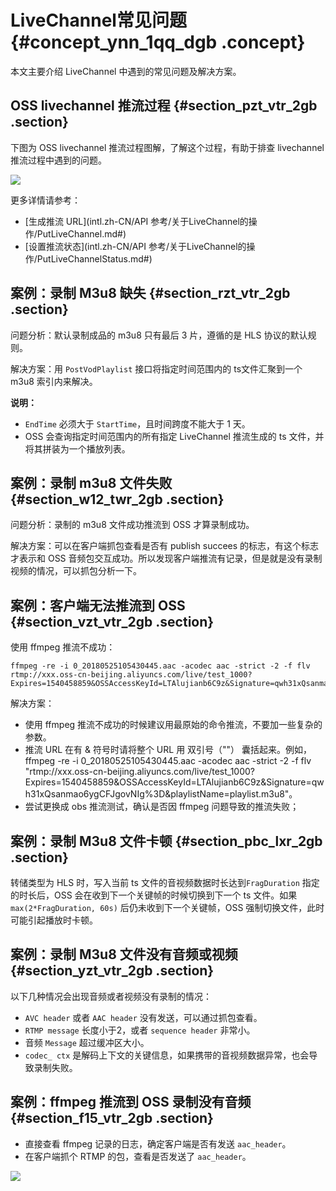 # LiveChannel常见问题 {#concept_ynn_1qq_dgb .concept}

本文主要介绍 LiveChannel 中遇到的常见问题及解决方案。

## OSS livechannel 推流过程 {#section_pzt_vtr_2gb .section}

下图为 OSS livechannel 推流过程图解，了解这个过程，有助于排查 livechannel 推流过程中遇到的问题。

![](http://static-aliyun-doc.oss-cn-hangzhou.aliyuncs.com/assets/img/80008/155348429335194_zh-CN.png)

更多详情请参考：

-   [生成推流 URL](intl.zh-CN/API 参考/关于LiveChannel的操作/PutLiveChannel.md#)
-   [设置推流状态](intl.zh-CN/API 参考/关于LiveChannel的操作/PutLiveChannelStatus.md#)

## 案例：录制 M3u8 缺失 {#section_rzt_vtr_2gb .section}

问题分析：默认录制成品的 m3u8 只有最后 3 片，遵循的是 HLS 协议的默认规则。

解决方案：用 `PostVodPlaylist` 接口将指定时间范围内的 ts文件汇聚到一个 m3u8 索引内来解决。

**说明：** 

-   `EndTime` 必须大于 `StartTime`，且时间跨度不能大于 1 天。
-   OSS 会查询指定时间范围内的所有指定 LiveChannel 推流生成的 ts 文件，并将其拼装为一个播放列表。

## 案例：录制 m3u8 文件失败 {#section_w12_twr_2gb .section}

问题分析：录制的 m3u8 文件成功推流到 OSS 才算录制成功。

解决方案：可以在客户端抓包查看是否有 publish succees 的标志，有这个标志才表示和 OSS 音频包交互成功。所以发现客户端推流有记录，但是就是没有录制视频的情况，可以抓包分析一下。

## 案例：客户端无法推流到 OSS {#section_vzt_vtr_2gb .section}

使用 ffmpeg 推流不成功：

```
ffmpeg -re -i 0_20180525105430445.aac -acodec aac -strict -2 -f flv rtmp://xxx.oss-cn-beijing.aliyuncs.com/live/test_1000?Expires=1540458859&OSSAccessKeyId=LTAlujianb6C9z&Signature=qwh31xQsanmao6ygCFJgovNIg%3D&playlistName=playlist.m3u8
```

解决方案：

-   使用 ffmpeg 推流不成功的时候建议用最原始的命令推流，不要加一些复杂的参数。
-   推流 URL 在有 & 符号时请将整个 URL 用 双引号（""） 囊括起来。例如，ffmpeg -re -i 0\_20180525105430445.aac -acodec aac -strict -2 -f flv "rtmp://xxx.oss-cn-beijing.aliyuncs.com/live/test\_1000?Expires=1540458859&OSSAccessKeyId=LTAlujianb6C9z&Signature=qwh31xQsanmao6ygCFJgovNIg%3D&playlistName=playlist.m3u8"。
-   尝试更换成 obs 推流测试，确认是否因 ffmpeg 问题导致的推流失败；

## 案例：录制 M3u8 文件卡顿 {#section_pbc_lxr_2gb .section}

转储类型为 HLS 时，写入当前 ts 文件的音视频数据时长达到`FragDuration` 指定的时长后，OSS 会在收到下一个关键帧的时候切换到下一个 ts 文件。如果 `max(2*FragDuration, 60s)` 后仍未收到下一个关键帧，OSS 强制切换文件，此时可能引起播放时卡顿。

## 案例：录制 M3u8 文件没有音频或视频 {#section_yzt_vtr_2gb .section}

以下几种情况会出现音频或者视频没有录制的情况：

-   `AVC header` 或者 `AAC header` 没有发送，可以通过抓包查看。
-   `RTMP message` 长度小于2，或者 `sequence header` 非常小。
-   音频 `Message` 超过缓冲区大小。
-   `codec_ ctx` 是解码上下文的关键信息，如果携带的音视频数据异常，也会导致录制失败。

## 案例：ffmpeg 推流到 OSS 录制没有音频 {#section_f15_vtr_2gb .section}

-   直接查看 ffmpeg 记录的日志，确定客户端是否有发送 `aac_header`。
-   在客户端抓个 RTMP 的包，查看是否发送了 `aac_header`。

![](http://static-aliyun-doc.oss-cn-hangzhou.aliyuncs.com/assets/img/80008/155348429335199_zh-CN.png)

